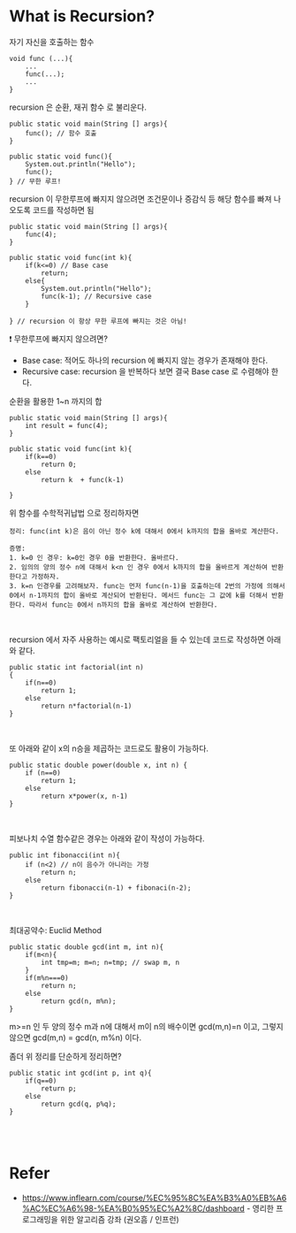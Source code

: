 # What is Recursion?

자기 자신을 호출하는 함수
```
void func (...){
    ...
    func(...);
    ...
}
```
recursion 은 순환, 재귀 함수 로 불리운다.

```
public static void main(String [] args){
    func(); // 함수 호출
}

public static void func(){
    System.out.println("Hello");
    func();
} // 무한 루프!
```

recursion 이 무한루프에 빠지지 않으려면 조건문이나 증감식 등 해당 함수를 빠져 나오도록 코드를 작성하면 됨

```
public static void main(String [] args){
    func(4);
}

public static void func(int k){
    if(k<=0) // Base case
        return;
    else{
        System.out.println("Hello");
        func(k-1); // Recursive case
    }
    
} // recursion 이 항상 무한 루프에 빠지는 것은 아님!
```

❗ 무한루프에 빠지지 않으려면?

+ Base case: 적어도 하나의 recursion 에 빠지지 않는 경우가 존재해야 한다.
+ Recursive case: recursion 을 반복하다 보면 결국 Base case 로 수렴해야 한다.

순환을 활용한 1~n 까지의 합

```
public static void main(String [] args){
    int result = func(4);
}

public static void func(int k){
    if(k==0)
        return 0;
    else
        return k  + func(k-1)
    
}
```

위 함수를 수학적귀납법 으로 정리하자면

```
정리: func(int k)은 음이 아닌 정수 k에 대해서 0에서 k까지의 합을 올바로 계산한다.

증명:
1. k=0 인 경우: k=0인 경우 0을 반환한다. 올바르다.
2. 임의의 양의 정수 n에 대해서 k<n 인 경우 0에서 k까지의 합을 올바르게 계산하여 반환한다고 가정하자.
3. k=n 인경우를 고려해보자. func는 먼저 func(n-1)을 호출하는데 2번의 가정에 의해서 0에서 n-1까지의 합이 올바로 계산되어 반환된다. 메서드 func는 그 값에 k를 더해서 반환한다. 따라서 func는 0에서 n까지의 합을 올바로 계산하여 반환한다. 
```

<br>

recursion 에서 자주 사용하는 예시로 팩토리얼을 들 수 있는데 코드로 작성하면 아래와 같다.

```
public static int factorial(int n)
{
    if(n==0)
        return 1;
    else
        return n*factorial(n-1)
}
```

<br>

또 아래와 같이 x의 n승을 제곱하는 코드로도 활용이 가능하다.

```
public static double power(double x, int n) {
    if (n==0)
        return 1;
    else 
        return x*power(x, n-1)
}
```

<br>

피보나치 수열 함수같은 경우는 아래와 같이 작성이 가능하다.

```
public int fibonacci(int n){
    if (n<2) // n이 음수가 아니라는 가정
        return n;
    else
        return fibonacci(n-1) + fibonaci(n-2);
}
```

<br>

최대공약수: Euclid Method

```
public static double gcd(int m, int n){
    if(m<n){
        int tmp=m; m=n; n=tmp; // swap m, n
    }
    if(m%n===0)
        return n;
    else
        return gcd(n, m%n);
}
```
m>=n 인 두 양의 정수 m과 n에 대해서 m이 n의 배수이면 gcd(m,n)=n 이고, 그렇지 않으면 gcd(m,n) = gcd(n, m%n) 이다.

좀더 위 정리를 단순하게 정리하면?

```
public static int gcd(int p, int q){
    if(q==0)
        return p;
    else
        return gcd(q, p%q);
}
```

<br>
<br>

# Refer
* https://www.inflearn.com/course/%EC%95%8C%EA%B3%A0%EB%A6%AC%EC%A6%98-%EA%B0%95%EC%A2%8C/dashboard - 영리한 프로그래밍을 위한 알고리즘 강좌 (권오흠 / 인프런)


